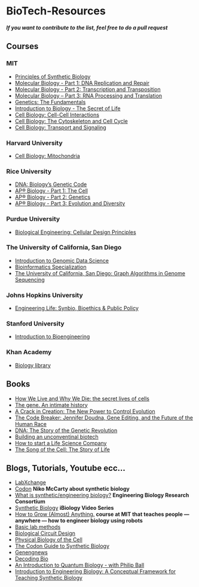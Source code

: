 # BioTech-Resources

***If you want to contribute to the list, feel free to do a pull request***

## Courses
### MIT
- [Principles of Synthetic Biology](https://www.edx.org/course/principles-of-synthetic-biology?index=product_value_experiment_a&queryID=e7fe68b36939b714ce7681c27effbf75&position=2)
- [Molecular Biology - Part 1: DNA Replication and Repair](https://www.edx.org/course/molecular-biology-part-1-dna-replication-and-repair?index=product_value_experiment_a&queryID=4c37250f1906fa6f8bf3801de82d0859&position=15)
- [Molecular Biology - Part 2: Transcription and Transposition](https://www.edx.org/course/molecular-biology-part-2-transcription-and-transposition?index=product_value_experiment_a&queryID=7e3cae1e665062a33a3bee191c20b723&position=15)
- [Molecular Biology – Part 3: RNA Processing and Translation](https://www.edx.org/course/molecular-biology-part-3-rna-processing-and-transl?index=product_value_experiment_a&queryID=7e3cae1e665062a33a3bee191c20b723&position=20)
- [Genetics: The Fundamentals](https://www.edx.org/course/genetics-part-1?index=product_value_experiment_a&queryID=32827d49dcabd7112aa0001dac3056c3&position=7)
- [Introduction to Biology - The Secret of Life](https://www.edx.org/course/introduction-to-biology-the-secret-of-life-3?index=product_value_experiment_a&queryID=745b98c9b53651ddfa299a3d50c9a1e0&position=21)
- [Cell Biology: Cell-Cell Interactions](https://www.edx.org/course/cell-biology-3?index=product_value_experiment_a&queryID=7e3cae1e665062a33a3bee191c20b723&position=5)
- [Cell Biology: The Cytoskeleton and Cell Cycle](https://www.edx.org/course/cell-biology-2?index=product_value_experiment_a&queryID=7e3cae1e665062a33a3bee191c20b723&position=21)
- [Cell Biology: Transport and Signaling](https://www.edx.org/course/cell-biology-transport?index=product_value_experiment_a&queryID=7e3cae1e665062a33a3bee191c20b723&position=22)

### Harvard University
- [Cell Biology: Mitochondria](https://www.edx.org/course/cell-biology-mitochondria?index=product_value_experiment_a&queryID=4c37250f1906fa6f8bf3801de82d0859&position=12)

### Rice University
- [DNA: Biology’s Genetic Code](https://www.edx.org/course/dna-biologys-genetic-code?index=product_value_experiment_a&queryID=32827d49dcabd7112aa0001dac3056c3&position=17)
- [AP® Biology - Part 1: The Cell](https://www.edx.org/course/ap-biology-part-1-the-cell?index=product_value_experiment_a&queryID=7e3cae1e665062a33a3bee191c20b723&position=12)
- [AP® Biology - Part 2: Genetics](https://www.edx.org/course/ap-biology-part-2-genetics?index=product_value_experiment_a&queryID=d17f2612cc674d65f95cb37941586371&position=18)
- [AP® Biology - Part 3: Evolution and Diversity](https://www.edx.org/course/ap-biology-part-3-evolution-and-diversity?index=product_value_experiment_a&queryID=d17f2612cc674d65f95cb37941586371&position=24)

### Purdue University
- [Biological Engineering: Cellular Design Principles](https://www.edx.org/course/biological-engineering-cellular-design-principles?index=product_value_experiment_a&queryID=452fb414b7d924ef4536e3afe5eb8dd5&position=21)

### The University of California, San Diego
- [Introduction to Genomic Data Science](https://www.edx.org/course/introduction-to-genomic-data-science?index=product_value_experiment_a&queryID=7e3cae1e665062a33a3bee191c20b723&position=11)
- [Bioinformatics Specialization](https://www.coursera.org/specializations/bioinformatics)
- [The University of California, San Diego: Graph Algorithms in Genome Sequencing
](https://www.edx.org/learn/computer-programming/the-university-of-california-san-diego-graph-algorithms-in-genome-sequencing)

### Johns Hopkins University
- [Engineering Life: Synbio, Bioethics & Public Policy](https://www.coursera.org/learn/synbioethics)

### Stanford University
- [Introduction to Bioengineering](https://introbioe.stanford.edu/lectures-interviews)

### Khan Academy
- [Biology library](https://www.khanacademy.org/science/biology)

## Books

- [How We Live and Why We Die: the secret lives of cells](https://www.amazon.co.uk/How-We-Live-Why-Die/dp/0571239129)
- [The gene. An intimate history](https://www.amazon.it/gp/product/0099584573/)
- [A Crack in Creation: The New Power to Control Evolution](https://www.amazon.it/gp/product/1784702765/)
- [The Code Breaker: Jennifer Doudna, Gene Editing, and the Future of the Human Race](https://www.amazon.it/gp/product/B08G1XNG7J/)
- [DNA: The Story of the Genetic Revolution](https://www.amazon.it/gp/product/1784758043/)
- [Building an unconventinal biotech](https://www.amazon.com/Building-Unconventional-Biotech-Blaise-Lippa/dp/0998203440)
- [How to start a Life Science Company](https://www.amazon.com/Start-Life-Science-Company-Comprehensive/dp/0648142329/ref=sr_1_1?crid=7FNHD0KLPEMY&keywords=how+to+start+a+life+science+company&qid=1693829050&s=books&sprefix=how+to+start+a+life+science+compan%2Cstripbooks-intl-ship%2C267&sr=1-1)
- [The Song of the Cell: The Story of Life](https://amzn.eu/d/5awo5ye)

## Blogs, Tutorials, Youtube ecc...
- [LabXchange](https://www.labxchange.org/)
- [Codon](https://www.codonmag.com/) **Niko McCarty about synthetic biology**
- [What is synthetic/engineering biology?](https://ebrc.org/what-is-synbio/) **Engineering Biology Research Consortium**
- [Synthetic Biology](https://www.ibiology.org/playlists/synthetic-biology/) **iBiology Video Series**
- [How to Grow (Almost) Anything.](https://htgaa2022.notion.site/HTGAA-2022-d39e5560ad83483ab87d415f085b60c6) **course at MIT that teaches people — anywhere — how to engineer biology using robots**
- [Basic lab methods](https://www.youtube.com/@csberg5856/videos)
- [Biological Circuit Design](https://biocircuits.github.io/)
- [Physical Biology of the Cell](http://www.rpgroup.caltech.edu/aph161/syllabus)
- [The Codon Guide to Synthetic Biology](https://www.readcodon.com/p/synbio-guide)
- [Genengnews](https://www.genengnews.com/)
- [Decoding Bio](https://www.decodingbio.com/)
- [An Introduction to Quantum Biology - with Philip Ball](https://www.youtube.com/watch?v=bLeEsYDlXJk)
- [Introduction to Engineering Biology: A Conceptual Framework for Teaching Synthetic Biology](https://pubs.acs.org/doi/10.1021/acssynbio.3c00194)

